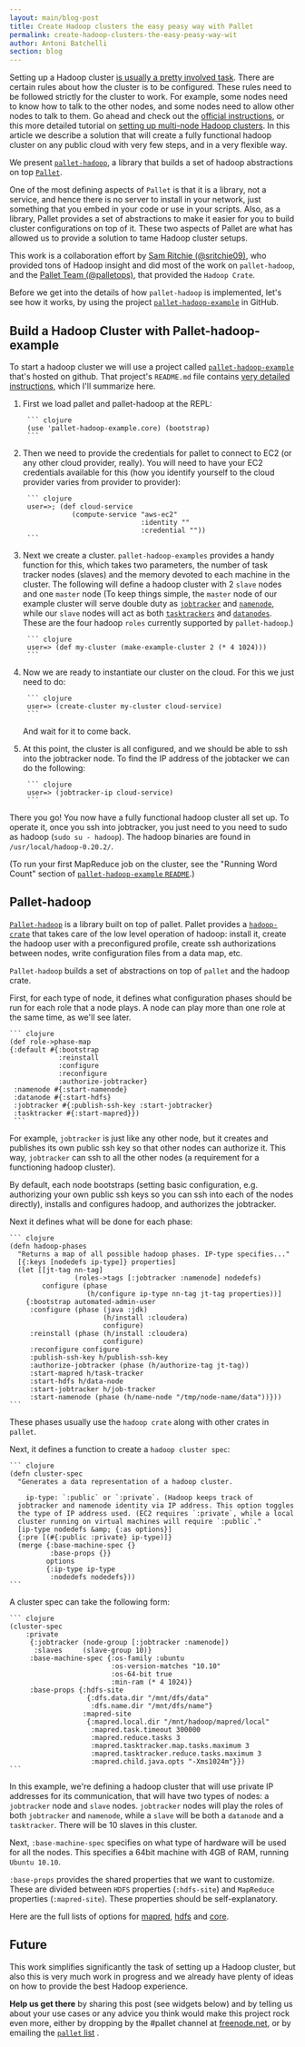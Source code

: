 ```yaml
---
layout: main/blog-post
title: Create Hadoop clusters the easy peasy way with Pallet
permalink: create-hadoop-clusters-the-easy-peasy-way-wit
author: Antoni Batchelli
section: blog
---
```

Setting up a Hadoop cluster
[is usually a pretty involved task](http://hadoop.apache.org/common/docs/current/cluster_setup.html).
There are certain rules about how the cluster is to be
configured. These rules need to be followed strictly for the cluster
to work. For example, some nodes need to know how to talk to the other
nodes, and some nodes need to allow other nodes to talk to them. Go
ahead and check out the
[official instructions](http://hadoop.apache.org/common/docs/current/cluster_setup.html),
or this more detailed tutorial on
[setting up multi-node Hadoop clusters](http://www.michael-noll.com/tutorials/running-hadoop-on-ubuntu-linux-multi-node-cluster/). In
this article we describe a solution that will create a fully
functional hadoop cluster on any public cloud with very few steps, and
in a very flexible way.

We present [`pallet-hadoop`](https://github.com/pallet/pallet-hadoop),
a library that builds a set of hadoop abstractions on top
[`Pallet`](https://github.com/pallet/pallet).

One of the most defining aspects of `Pallet` is that it is a library,
not a service, and hence there is no server to install in your
network, just something that you embed in your code or use in your
scripts. Also, as a library, Pallet provides a set of abstractions to
make it easier for you to build cluster configurations on top of
it. These two aspects of Pallet are what has allowed us to provide a
solution to tame Hadoop cluster setups.

This work is a collaboration effort by
[Sam Ritchie (@sritchie09)](https://github.com/sritchie), who provided
tons of Hadoop insight and did most of the work on `pallet-hadoop`, and the
[Pallet Team (@palletops)](https://github.com/pallet), that provided
the `Hadoop Crate`.
 
Before we get into the details of how `pallet-hadoop` is implemented,
let's see how it works, by using the project
[`pallet-hadoop-example`](https://github.com/pallet/pallet-hadoop-example)
in GitHub.


## Build a Hadoop Cluster with Pallet-hadoop-example ##

To start a hadoop cluster we will use a project called
[`pallet-hadoop-example`](https://github.com/pallet/pallet-hadoop-example)
that's hosted on github. That project's `README.md` file contains
[very detailed instructions](https://github.com/pallet/pallet-hadoop-example), which I'll summarize here.

1. First we load pallet and pallet-hadoop at the REPL:

        ``` clojure
        (use 'pallet-hadoop-example.core) (bootstrap)
        ```

1. Then we need to provide the credentials for pallet to connect to
EC2 (or any other cloud provider, really). You will need to have your
EC2 credentials available for this (how you identify yourself to the
cloud provider varies from provider to provider):

        ``` clojure
        user=>; (def cloud-service
                   (compute-service "aws-ec2"
                                    :identity ""         
                                    :credential ""))
        ```
                                    
1. Next we create a cluster. `pallet-hadoop-examples` provides a handy
function for this, which takes two parameters, the number of task
tracker nodes (slaves) and the memory devoted to each machine in the
cluster. The following will define a hadoop cluster with 2 `slave`
nodes and one `master` node (To keep things simple, the `master` node
of our example cluster will serve double duty as
[`jobtracker`](http://wiki.apache.org/hadoop/JobTracker) and
[`namenode`](http://wiki.apache.org/hadoop/NameNode), while our
`slave` nodes will act as both
[`tasktrackers`](http://wiki.apache.org/hadoop/TaskTracker) and
[`datanodes`](http://wiki.apache.org/hadoop/DataNode). These are the
four hadoop `roles` currently supported by `pallet-hadoop`.)

        ``` clojure
        user=> (def my-cluster (make-example-cluster 2 (* 4 1024)))
        ```
        
1. Now we are ready to instantiate our cluster on the cloud. For this
we just need to do:

        ``` clojure
        user=> (create-cluster my-cluster cloud-service)
        ```
   
   And wait for it to come back.
   
1. At this point, the cluster is all configured, and we should be able
to ssh into the jobtracker node. To find the IP address of the
jobtacker we can do the following:

        ``` clojure
        user=> (jobtracker-ip cloud-service)
        ```

There you go! You now have a fully functional hadoop cluster all set
up. To operate it, once you ssh into jobtracker, you just need to you
need to sudo as hadoop (`sudo su - hadoop`). The hadoop binaries are
found in `/usr/local/hadoop-0.20.2/`.

(To run your first MapReduce job on the cluster, see the "Running Word Count" section of [`pallet-hadoop-example` `README`](https://github.com/pallet/pallet-hadoop-example).)

## Pallet-hadoop ##

[`Pallet-hadoop`](https://github.com/pallet/pallet-hadoop) is a library
built on top of pallet. Pallet provides a
[`hadoop-crate`](https://github.com/pallet/pallet-apache-crates/blob/master/hadoop/src/pallet/crate/hadoop.clj)
that takes care of the low level operation of hadoop: install it,
create the hadoop user with a preconfigured profile, create ssh
authorizations between nodes, write configuration files from a data
map, etc.

`Pallet-hadoop` builds a set of abstractions on top of `pallet` and
the hadoop crate.

First, for each type of node, it defines what configuration phases
should be run for each role that a node plays. A node can play more
than one role at the same time, as we'll see later.

    ``` clojure
    (def role->phase-map
    {:default #{:bootstrap
                :reinstall
                :configure
                :reconfigure
                :authorize-jobtracker}
     :namenode #{:start-namenode}
     :datanode #{:start-hdfs}
     :jobtracker #{:publish-ssh-key :start-jobtracker}
     :tasktracker #{:start-mapred}})
     ```
     
For example, `jobtracker` is just like any other node, but
it creates and publishes its own public ssh key so that other nodes
can authorize it. This way, `jobtracker` can ssh to all the other
nodes (a requirement for a functioning hadoop cluster).

By default, each node bootstraps (setting basic configuration, e.g.
authorizing your own public ssh keys so you can ssh into each of the
nodes directly), installs and configures hadoop, and authorizes the
jobtracker.

Next it defines what will be done for each phase:

    ``` clojure
    (defn hadoop-phases
      "Returns a map of all possible hadoop phases. IP-type specifies..."
      [{:keys [nodedefs ip-type]} properties]
      (let [[jt-tag nn-tag] 
                    (roles->tags [:jobtracker :namenode] nodedefs)
            configure (phase
                       (h/configure ip-type nn-tag jt-tag properties))]
        {:bootstrap automated-admin-user
         :configure (phase (java :jdk)
                           (h/install :cloudera)
                           configure)
         :reinstall (phase (h/install :cloudera)
                           configure)
         :reconfigure configure
         :publish-ssh-key h/publish-ssh-key
         :authorize-jobtracker (phase (h/authorize-tag jt-tag))
         :start-mapred h/task-tracker
         :start-hdfs h/data-node
         :start-jobtracker h/job-tracker
         :start-namenode (phase (h/name-node "/tmp/node-name/data"))}))
    ```

These phases usually use the `hadoop crate` along with other crates in
`pallet`.

Next, it defines a function to create a `hadoop cluster spec`:

    ``` clojure
    (defn cluster-spec
      "Generates a data representation of a hadoop cluster.

        ip-type: `:public` or `:private`. (Hadoop keeps track of
      jobtracker and namenode identity via IP address. This option toggles
      the type of IP address used. (EC2 requires `:private`, while a local
      cluster running on virtual machines will require `:public`."
      [ip-type nodedefs &amp; {:as options}]
      {:pre [(#{:public :private} ip-type)]}
      (merge {:base-machine-spec {}
              :base-props {}}
             options
             {:ip-type ip-type
              :nodedefs nodedefs}))
    ```
              
A cluster spec can take the following form:

    ``` clojure                     
    (cluster-spec 
        :private
         {:jobtracker (node-group [:jobtracker :namenode])
          :slaves     (slave-group 10)}
         :base-machine-spec {:os-family :ubuntu
                             :os-version-matches "10.10"
                             :os-64-bit true
                             :min-ram (* 4 1024)}
         :base-props {:hdfs-site 
                       {:dfs.data.dir "/mnt/dfs/data"
                        :dfs.name.dir "/mnt/dfs/name"}
                      :mapred-site
                       {:mapred.local.dir "/mnt/hadoop/mapred/local"
                        :mapred.task.timeout 300000
                        :mapred.reduce.tasks 3
                        :mapred.tasktracker.map.tasks.maximum 3
                        :mapred.tasktracker.reduce.tasks.maximum 3
                        :mapred.child.java.opts "-Xms1024m"}})                         
    ```
                         
In this example, we're defining a hadoop cluster that will use private
IP addresses for its communication, that will have two types of nodes:
a `jobtracker` node and `slave` nodes. `jobtracker` nodes will play
the roles of both `jobtracker` and `namenode`, while a `slave` will be
both a `datanode` and a `tasktracker`. There will be 10 slaves in this cluster.

Next, `:base-machine-spec` specifies on what type of hardware will be
used for all the nodes. This specifies a 64bit machine with 4GB of
RAM, running `Ubuntu 10.10`.

`:base-props` provides the shared properties that we want to
customize. These are divided between `HDFS` properties (`:hdfs-site`)
and `MapReduce` properties (`:mapred-site`). These properties should
be self-explanatory.

Here are the full lists of options for
[mapred](http://hadoop.apache.org/core/docs/r0.20.0/mapred-default.html),
[hdfs](http://hadoop.apache.org/core/docs/r0.20.0/hdfs-default.html)
and
[core](http://hadoop.apache.org/core/docs/r0.20.0/core-default.html).
    
## Future ##

This work simplifies significantly the task of setting up a Hadoop
cluster, but also this is very much work in progress and we already
have plenty of ideas on how to provide the best Hadoop experience.

**Help us get there** by sharing this post (see widgets
below) and by telling us about your use cases or any advice you think
would make this project rock even more, either by dropping by the #pallet
channel at [freenode.net](http://freenode.net/irc_servers.shtml), or
by emailing the [`pallet` list](mailto:pallet-clj@googlegroups.com)  .  
